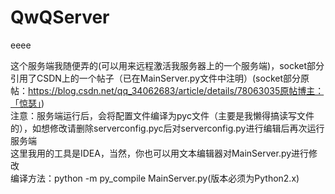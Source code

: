 # QwQServer
eeee

这个服务端我随便弄的(可以用来远程激活我服务器上的一个服务端)，socket部分引用了CSDN上的一个帖子（已在MainServer.py文件中注明）(socket部分原帖：https://blog.csdn.net/qq_34062683/article/details/78063035原帖博主：「惊瑟」)</br>
注意：服务端运行后，会将配置文件编译为pyc文件（主要是我懒得搞读写文件的），如想修改请删除serverconfig.pyc后对serverconfig.py进行编辑后再次运行服务端</br>
这里我用的工具是IDEA，当然，你也可以用文本编辑器对MainServer.py进行修改</br>
编译方法：python -m py_compile MainServer.py(版本必须为Python2.x)
